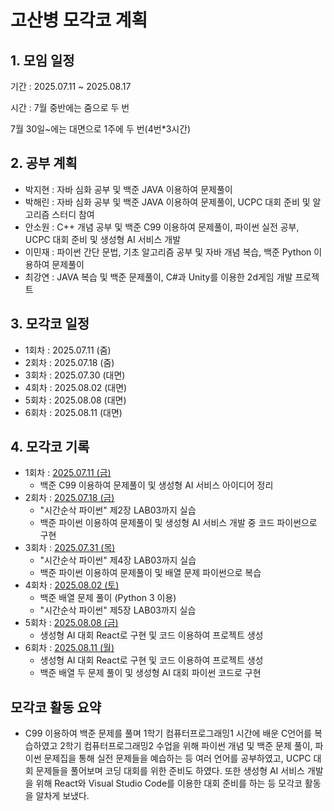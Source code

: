 # 고산병 모각코 계획

## 1. 모임 일정
기간 : 2025.07.11 ~ 2025.08.17

시간 : 7월 중반에는 줌으로 두 번

7월 30일~에는 대면으로 1주에 두 번(4번*3시간)

## 2. 공부 계획
- 박지현 :
자바 심화 공부 및 백준 JAVA 이용하여 문제풀이
- 박해린 :
자바 심화 공부 및 백준 JAVA 이용하여 문제풀이, UCPC 대회 준비 및 알고리즘 스터디 참여
- 안소원 :
C++ 개념 공부 및 백준 C99 이용하여 문제풀이, 파이썬 실전 공부, UCPC 대회 준비 및 생성형 AI 서비스 개발
- 이민재 :
파이썬 간단 문법, 기초 알고리즘 공부 및 자바 개념 복습, 백준 Python 이용하여 문제풀이
- 최강연 :
JAVA 복습 및 백준 문제풀이, C#과 Unity를 이용한 2d게임 개발 프로젝트

## 3. 모각코 일정
- 1회차 : 2025.07.11 (줌)
- 2회차 : 2025.07.18 (줌)
- 3회차 : 2025.07.30 (대면)
- 4회차 : 2025.08.02 (대면)
- 5회차 : 2025.08.08 (대면)
- 6회차 : 2025.08.11 (대면)

## 4. 모각코 기록
- 1회차 : [2025.07.11 (금)](https://github.com/wwwishcom/25Mogakko_Summer-session/blob/main/docs/2025_07_11.md)
    - 백준 C99 이용하여 문제풀이 및 생성형 AI 서비스 아이디어 정리
- 2회차 : [2025.07.18 (금)](https://github.com/wwwishcom/25Mogakko_Summer-session/blob/main/docs/2025_07_18.md)
    - "시간순삭 파이썬" 제2장 LAB03까지 실습
    - 백준 파이썬 이용하여 문제풀이 및 생성형 AI 서비스 개발 중 코드 파이썬으로 구현
- 3회차 : [2025.07.31 (목)](https://github.com/wwwishcom/25Mogakko_Summer-session/blob/main/docs/2025_07_31.md)
    - "시간순삭 파이썬" 제4장 LAB03까지 실습
    - 백준 파이썬 이용하여 문제풀이 및 배열 문제 파이썬으로 복습
- 4회차 : [2025.08.02 (토)](https://github.com/wwwishcom/25Mogakko_Summer-session/blob/main/docs/2025_08_02.md)
    - 백준 배열 문제 풀이 (Python 3 이용)
    - "시간순삭 파이썬" 제5장 LAB03까지 실습
- 5회차 : [2025.08.08 (금)](https://github.com/wwwishcom/25Mogakko_Summer-session/blob/main/docs/2025_08_08.md)
    - 생성형 AI 대회 React로 구현 및 코드 이용하여 프로젝트 생성
- 6회차 : [2025.08.11 (월)](https://github.com/wwwishcom/25Mogakko_Summer-session/blob/main/docs/2025_08_11.md)
    - 생성형 AI 대회 React로 구현 및 코드 이용하여 프로젝트 생성
    - 백준 배열 두 문제 풀이 및 생성형 AI 대회 파이썬 코드로 구현

## 모각코 활동 요약
- C99 이용하여 백준 문제를 풀며 1학기 컴퓨터프로그래밍1 시간에 배운 C언어를 복습하였고 2학기 컴퓨터프로그래밍2 수업을 위해 파이썬 개념 및 백준 문제 풀이, 파이썬 문제집을 통해 실전 문제들을 예습하는 등 여러 언어를 공부하였고, UCPC 대회 문제들을 풀어보며 코딩 대회를 위한 준비도 하였다. 또한 생성형 AI 서비스 개발을 위해 React와 Visual Studio Code를 이용한 대회 준비를 하는 등 모각코 활동을 알차게 보냈다.
